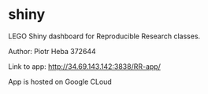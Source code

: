 # shiny

LEGO Shiny dashboard for Reproducible Research classes.

Author: Piotr Heba 372644

Link to app:
http://34.69.143.142:3838/RR-app/


App is hosted on Google CLoud
